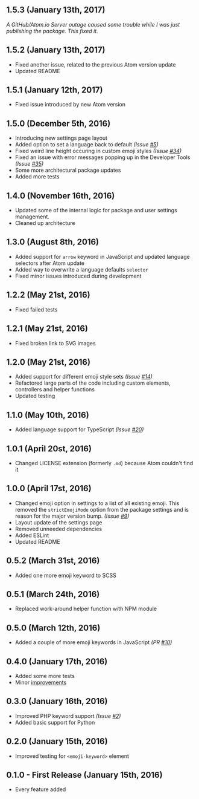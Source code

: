 ## 1.5.3 (January 13th, 2017)
_A GitHub/Atom.io Server outage caused some trouble while I was just publishing the package. This fixed it._

## 1.5.2 (January 13th, 2017)
* Fixed another issue, related to the previous Atom version update
* Updated README

## 1.5.1 (January 12th, 2017)
* Fixed issue introduced by new Atom version

## 1.5.0 (December 5th, 2016)
* Introducing new settings page layout
* Added option to set a language back to default _(Issue [#5](https://github.com/morkro/atom-emoji-syntax/issues/5))_
* Fixed weird line height occuring in custom emoji styles _(Issue [#34](https://github.com/morkro/atom-emoji-syntax/issues/34))_
* Fixed an issue with error messages popping up in the Developer Tools _(Issue [#35](https://github.com/morkro/atom-emoji-syntax/issues/35))_
* Some more architectural package updates
* Added more tests

## 1.4.0 (November 16th, 2016)
* Updated some of the internal logic for package and user settings management.
* Cleaned up architecture

## 1.3.0 (August 8th, 2016)
* Added support for `arrow` keyword in JavaScript and updated language selectors after Atom update
* Added way to overwrite a language defaults `selector`
* Fixed minor issues introduced during development

## 1.2.2 (May 21st, 2016)
* Fixed failed tests

## 1.2.1 (May 21st, 2016)
* Fixed broken link to SVG images

## 1.2.0 (May 21st, 2016)
* Added support for different emoji style sets _(Issue [#14](https://github.com/morkro/atom-emoji-syntax/issues/14))_
* Refactored large parts of the code including custom elements, controllers and helper functions
* Updated testing

## 1.1.0 (May 10th, 2016)
* Added language support for TypeScript _(Issue [#20](https://github.com/morkro/atom-emoji-syntax/issues/20))_

## 1.0.1 (April 20st, 2016)
* Changed LICENSE extension (formerly `.md`) because Atom couldn't find it

## 1.0.0 (April 17st, 2016)
* Changed emoji option in settings to a list of all existing emoji. This removed the `strictEmojiMode` option from the package settings and is reason for the major version bump. _(Issue [#9](https://github.com/morkro/atom-emoji-syntax/issues/9))_
* Layout update of the settings page
* Removed unneeded dependencies
* Added ESLint
* Updated README

## 0.5.2 (March 31st, 2016)
* Added one more emoji keyword to SCSS

## 0.5.1 (March 24th, 2016)
* Replaced work-around helper function with NPM module

## 0.5.0 (March 12th, 2016)
* Added a couple of more emoji keywords in JavaScript _(PR [#10](https://github.com/morkro/atom-emoji-syntax/pull/10))_

## 0.4.0 (January 17th, 2016)
* Added some more tests
* Minor [improvements](https://github.com/morkro/atom-emoji-syntax/commit/de31950fd16db20f7157c2577a1994b680967778)

## 0.3.0 (January 16th, 2016)
* Improved PHP keyword support _(Issue [#2](https://github.com/morkro/atom-emoji-syntax/issues/2))_
* Added basic support for Python

## 0.2.0 (January 15th, 2016)
* Improved testing for `<emoji-keyword>` element

## 0.1.0 - First Release (January 15th, 2016)
* Every feature added
